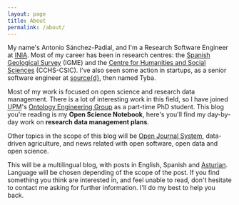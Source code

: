 ```yaml
---
layout: page
title: About
permalink: /about/
---
```


My name's Antonio Sánchez-Padial, and I'm a Research Software Engineer at [<abbr title="Spanish National Institute for Research and Technology in Agriculture and Food">INIA</abbr>](http://www.inia.es). Most of my career has been in research centres: the [Spanish
  Geological Survey](http://www.igme.es) (IGME) and the [Centre for Humanities and Social Sciences](www.cchs.csic.es) (CCHS-CSIC). I've also seen some action in startups, as a senior software engineer at [source{d}](http://sourced.tech), then named Tyba.

Most of my work is focused on open science and research data management. There is a lot of interesting work in this field, so I have joined <abbr title="Universidad Politécnica de Madrid">UPM</abbr>'s [Ontology Engineering Group](http://www.oeg-upm.net) as a part-time PhD student.
This blog you're reading is my **Open Science Notebook**, here's you'll find my day-by-day work on **research data management plans**.

Other topics in the scope of this blog will be [Open Journal System](http://pkp.sku.ca/ojs), data-driven agriculture, and news related with open software, open data and open science.

This will be a multilingual blog, with posts in English, Spanish and [Asturian](https://en.wikipedia.org/wiki/Asturian_language). Language will be chosen depending of the scope of the post. If you find something you think are interested in, and feel unable to read, don't hesitate to contact me asking for further information. I'll do my best to help you back.
